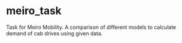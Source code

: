 # meiro_task
Task for Meiro Mobility. A comparison of different models to calculate demand of cab drives using given data.
